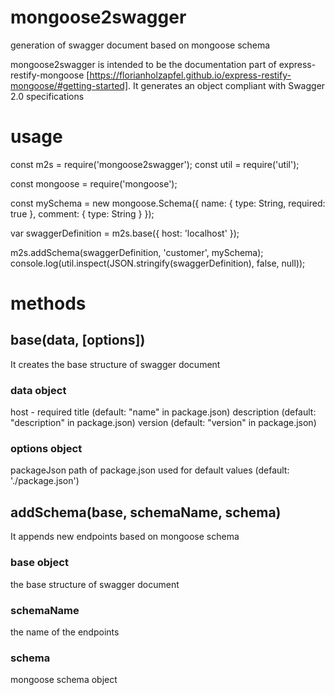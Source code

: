 # mongoose2swagger
generation of swagger document based on mongoose schema

mongoose2swagger is intended to be the documentation part of express-restify-mongoose [https://florianholzapfel.github.io/express-restify-mongoose/#getting-started].
It generates an object compliant with Swagger 2.0 specifications

# usage
const m2s = require('mongoose2swagger');
const util = require('util');

const mongoose = require('mongoose');

const mySchema = new mongoose.Schema({
  name: { type: String, required: true },
  comment: { type: String }
});

var swaggerDefinition = m2s.base({
  host: 'localhost'
});

m2s.addSchema(swaggerDefinition, 'customer', mySchema);
console.log(util.inspect(JSON.stringify(swaggerDefinition), false, null));

# methods

## base(data, [options])
It creates the base structure of swagger document
### data object
host - required
title (default: "name" in package.json)
description (default: "description" in package.json)
version (default: "version" in package.json)
### options object
packageJson path of package.json used for default values (default: './package.json')

## addSchema(base, schemaName, schema)
It appends new endpoints based on mongoose schema
### base object
the base structure of swagger document
### schemaName
the name of the endpoints
### schema
mongoose schema object